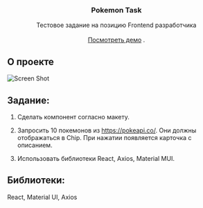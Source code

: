 <br/>
<p align="center">
  <h3 align="center">Pokemon Task</h3>

  <p align="center">
    Тестовое задание на позицию Frontend разработчика
    <br/>
    <br/>
    <a href="https://glebkoley.github.io/pokemon-test-task/">Посмотреть демо</a>
    .
  </p>
</p>



## О проекте

![Screen Shot](https://iili.io/J9TbcVn.png)

## Задание:
1) Сделать компонент согласно макету.

2) Запросить 10 покемонов из https://pokeapi.co/.
   Они должны отображаться в Chip. При нажатии появляется карточка с описанием. 

4) Использовать библиотеки React, Axios, Material MUI.

## Библиотеки:
React, Material UI, Axios
